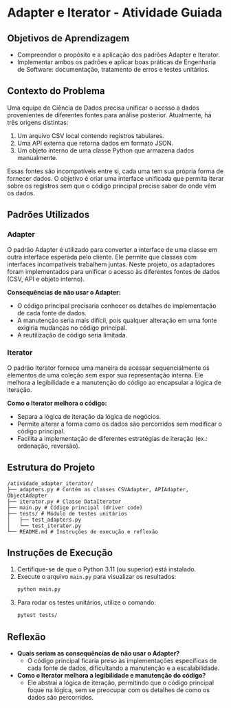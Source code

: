 # Adapter e Iterator - Atividade Guiada

## Objetivos de Aprendizagem
- Compreender o propósito e a aplicação dos padrões Adapter e Iterator.
- Implementar ambos os padrões e aplicar boas práticas de Engenharia de Software: documentação, tratamento de erros e testes unitários.

## Contexto do Problema
Uma equipe de Ciência de Dados precisa unificar o acesso a dados provenientes de diferentes fontes para análise posterior. Atualmente, há três origens distintas:
1. Um arquivo CSV local contendo registros tabulares.
2. Uma API externa que retorna dados em formato JSON.
3. Um objeto interno de uma classe Python que armazena dados manualmente.

Essas fontes são incompatíveis entre si, cada uma tem sua própria forma de fornecer dados. O objetivo é criar uma interface unificada que permita iterar sobre os registros sem que o código principal precise saber de onde vêm os dados.

## Padrões Utilizados

### Adapter
O padrão Adapter é utilizado para converter a interface de uma classe em outra interface esperada pelo cliente. Ele permite que classes com interfaces incompatíveis trabalhem juntas. Neste projeto, os adaptadores foram implementados para unificar o acesso às diferentes fontes de dados (CSV, API e objeto interno).

**Consequências de não usar o Adapter:**
- O código principal precisaria conhecer os detalhes de implementação de cada fonte de dados.
- A manutenção seria mais difícil, pois qualquer alteração em uma fonte exigiria mudanças no código principal.
- A reutilização de código seria limitada.

### Iterator
O padrão Iterator fornece uma maneira de acessar sequencialmente os elementos de uma coleção sem expor sua representação interna. Ele melhora a legibilidade e a manutenção do código ao encapsular a lógica de iteração.

**Como o Iterator melhora o código:**
- Separa a lógica de iteração da lógica de negócios.
- Permite alterar a forma como os dados são percorridos sem modificar o código principal.
- Facilita a implementação de diferentes estratégias de iteração (ex.: ordenação, reversão).

## Estrutura do Projeto
```
/atividade_adapter_iterator/
├── adapters.py # Contém as classes CSVAdapter, APIAdapter, ObjectAdapter
├── iterator.py # Classe DataIterator
├── main.py # Código principal (driver code)
├── tests/ # Módulo de testes unitários
│   ├── test_adapters.py
│   └── test_iterator.py
└── README.md # Instruções de execução e reflexão
```

## Instruções de Execução
1. Certifique-se de que o Python 3.11 (ou superior) está instalado.
2. Execute o arquivo `main.py` para visualizar os resultados:
   ```bash
   python main.py
   ```
3. Para rodar os testes unitários, utilize o comando:
   ```bash
   pytest tests/
   ```

## Reflexão
- **Quais seriam as consequências de não usar o Adapter?**
  - O código principal ficaria preso às implementações específicas de cada fonte de dados, dificultando a manutenção e a escalabilidade.
- **Como o Iterator melhora a legibilidade e manutenção do código?**
  - Ele abstrai a lógica de iteração, permitindo que o código principal foque na lógica, sem se preocupar com os detalhes de como os dados são percorridos.
